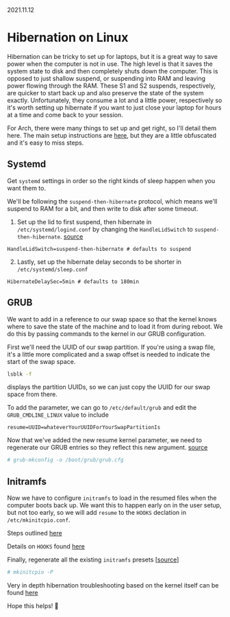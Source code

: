 2021.11.12

# Hibernation on Linux

Hibernation can be tricky to set up for laptops, but it is a great way to save power when the computer is not in use. The high level is that it saves the system state to disk and then completely shuts down the computer. This is opposed to just shallow suspend, or suspending into RAM and leaving power flowing through the RAM. These S1 and S2 suspends, respectively, are quicker to start back up and also preserve the state of the system exactly. Unfortunately, they consume a lot and a little power, respectively so it's worth setting up hibernate if you want to just close your laptop for hours at a time and come back to your session.

For Arch, there were many things to set up and get right, so I'll detail them here. The main setup instructions are [here](https://wiki.archlinux.org/title/Power_management/Suspend_and_hibernate#Hibernation), but they are a little obfuscated and it's easy to miss steps.

## Systemd

Get `systemd` settings in order so the right kinds of sleep happen when you want them to.

We'll be following the `suspend-then-hibernate` protocol, which means we'll suspend to RAM for a bit, and then write to disk after some timeout.

1. Set up the lid to first suspend, then hibernate in `/etc/systemd/logind.conf` by changing the `HandleLidSwitch` to `suspend-then-hibernate`. [source](https://wiki.archlinux.org/title/Power_management#Power_management_with_systemd)

```
HandleLidSwitch=suspend-then-hibernate # defaults to suspend
```

2. Lastly, set up the hibernate delay seconds to be shorter in `/etc/systemd/sleep.conf`

```
HibernateDelaySec=5min # defaults to 180min
```

## GRUB

We want to add in a reference to our swap space so that the kernel knows where to save the state of the machine and to load it from during reboot. We do this by passing commands to the kernel in our GRUB configuration.

First we'll need the UUID of our swap partition. If you're using a swap file, it's a little more complicated and a swap offset is needed to indicate the start of the swap space.

```bash
lsblk -f
```

displays the partition UUIDs, so we can just copy the UUID for our swap space from there.

To add the parameter, we can go to `/etc/default/grub` and edit the `GRUB_CMDLINE_LINUX` value to include

```
resume=UUID=whateverYourUUIDForYourSwapPartitionIs
```

Now that we've added the new resume kernel parameter, we need to regenerate our GRUB entries so they reflect this new argument. [source](https://wiki.archlinux.org/title/GRUB#Generate_the_main_configuration_file)

```bash
# grub-mkconfig -o /boot/grub/grub.cfg
```

## Initramfs

Now we have to configure `initramfs` to load in the resumed files when the computer boots back up. We want this to happen early on in the user setup, but not too early, so we will add `resume` to the `HOOKS` declation in `/etc/mkinitcpio.conf`. 

Steps outlined [here](https://wiki.archlinux.org/title/Power_management/Suspend_and_hibernate#Configure_the_initramfs)

Details on `HOOKS` found [here](https://wiki.archlinux.org/title/Mkinitcpio#HOOKS)

Finally, regenerate all the existing `initramfs` presets [[source](https://wiki.archlinux.org/title/Mkinitcpio#Manual_generation)]

```bash
# mkinitcpio -P
```

Very in depth hibernation troubleshooting based on the kernel itself can be found [here](https://www.kernel.org/doc/html/latest/power/basic-pm-debugging.html)

Hope this helps! :tada:
